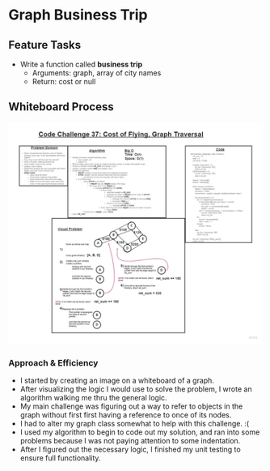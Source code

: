 # Graph Business Trip

## Feature Tasks

+ Write a function called **business trip**
  + Arguments: graph, array of city names
  + Return: cost or null

## Whiteboard Process

![Whiteboard](graph_business_trip.jpg)

### Approach & Efficiency

+ I started by creating an image on a whiteboard of a graph.
+ After visualizing the logic I would use to solve the problem, I wrote an algorithm walking me thru the general logic.
+ My main challenge was figuring out a way to refer to objects in the graph without first first having a reference to once of its nodes.
+ I had to alter my graph class somewhat to help with this challenge. :(
+ I used my algorithm to begin to code out my solution, and ran into some problems because I was not paying attention to some indentation.
+ After I figured out the necessary logic, I finished my unit testing to ensure full functionality.
